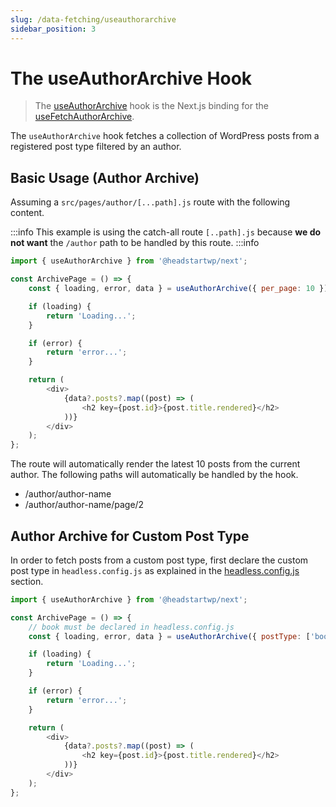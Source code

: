 ```yaml
---
slug: /data-fetching/useauthorarchive
sidebar_position: 3
---
```

# The useAuthorArchive Hook

> The [useAuthorArchive](/api/modules/headstartwp_next#useauthorarchive) hook is the Next.js binding for the [useFetchAuthorArchive](/api/namespaces/headstartwp_core.react#usefetchauthorarchive).

The `useAuthorArchive` hook fetches a collection of WordPress posts from a registered post type filtered by an author.

## Basic Usage (Author Archive)

Assuming a `src/pages/author/[...path].js` route with the following content.

:::info
This example is using the catch-all route `[..path].js` because **we do not want** the `/author` path to be handled by this route.
:::info

```js title="src/pages/author/[...path].js"
import { useAuthorArchive } from '@headstartwp/next';

const ArchivePage = () => {
	const { loading, error, data } = useAuthorArchive({ per_page: 10 });

	if (loading) {
		return 'Loading...';
	}

	if (error) {
		return 'error...';
	}

	return (
		<div>
            {data?.posts?.map((post) => (
                <h2 key={post.id}>{post.title.rendered}</h2>
            ))}
		</div>
	);
};
```

The route will automatically render the latest 10 posts from the current author. The following paths will automatically be handled by the hook.

- /author/author-name
- /author/author-name/page/2


## Author Archive for Custom Post Type

In order to fetch posts from a custom post type, first declare the custom post type in `headless.config.js` as explained in the [headless.config.js](/docs/getting-started/headless-config#custom-post-types) section. 
```js title="src/pages/author/[...path].js"
import { useAuthorArchive } from '@headstartwp/next';

const ArchivePage = () => {
    // book must be declared in headless.config.js
	const { loading, error, data } = useAuthorArchive({ postType: ['book'] });

	if (loading) {
		return 'Loading...';
	}

	if (error) {
		return 'error...';
	}

	return (
		<div>
            {data?.posts?.map((post) => (
                <h2 key={post.id}>{post.title.rendered}</h2>
            ))}
		</div>
	);
};
```